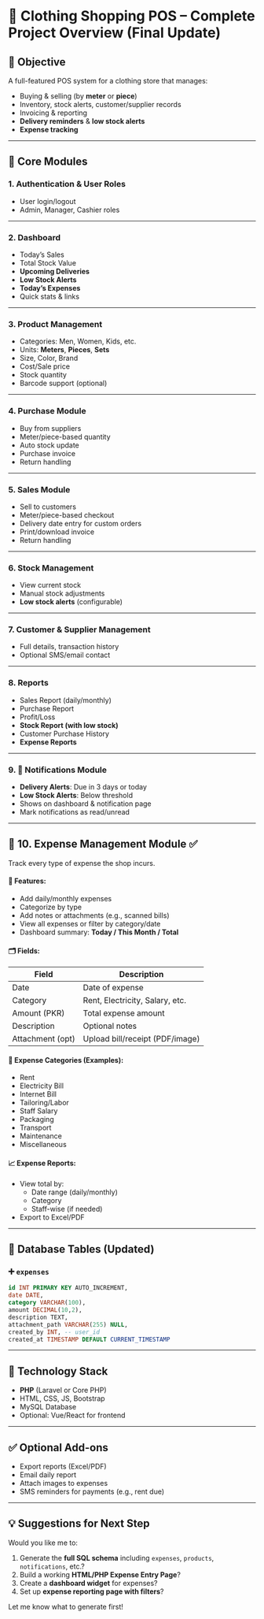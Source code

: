 # 🧵 Clothing Shopping POS – Complete Project Overview (Final Update)

## 🎯 Objective

A full-featured POS system for a clothing store that manages:

* Buying & selling (by **meter** or **piece**)
* Inventory, stock alerts, customer/supplier records
* Invoicing & reporting
* **Delivery reminders** & **low stock alerts**
* **Expense tracking**

---

## 🧩 Core Modules

### 1. Authentication & User Roles

* User login/logout
* Admin, Manager, Cashier roles

---

### 2. Dashboard

* Today’s Sales
* Total Stock Value
* **Upcoming Deliveries**
* **Low Stock Alerts**
* **Today’s Expenses**
* Quick stats & links

---

### 3. Product Management

* Categories: Men, Women, Kids, etc.
* Units: **Meters**, **Pieces**, **Sets**
* Size, Color, Brand
* Cost/Sale price
* Stock quantity
* Barcode support (optional)

---

### 4. Purchase Module

* Buy from suppliers
* Meter/piece-based quantity
* Auto stock update
* Purchase invoice
* Return handling

---

### 5. Sales Module

* Sell to customers
* Meter/piece-based checkout
* Delivery date entry for custom orders
* Print/download invoice
* Return handling

---

### 6. Stock Management

* View current stock
* Manual stock adjustments
* **Low stock alerts** (configurable)

---

### 7. Customer & Supplier Management

* Full details, transaction history
* Optional SMS/email contact

---

### 8. Reports

* Sales Report (daily/monthly)
* Purchase Report
* Profit/Loss
* **Stock Report (with low stock)**
* Customer Purchase History
* **Expense Reports**

---

### 9. 🔔 Notifications Module

* **Delivery Alerts**: Due in 3 days or today
* **Low Stock Alerts**: Below threshold
* Shows on dashboard & notification page
* Mark notifications as read/unread

---

## 💸 10. **Expense Management Module** ✅

Track every type of expense the shop incurs.

#### 🔧 Features:

* Add daily/monthly expenses
* Categorize by type
* Add notes or attachments (e.g., scanned bills)
* View all expenses or filter by category/date
* Dashboard summary: **Today / This Month / Total**

#### 🗂️ Fields:

| Field            | Description                     |
| ---------------- | ------------------------------- |
| Date             | Date of expense                 |
| Category         | Rent, Electricity, Salary, etc. |
| Amount (PKR)     | Total expense amount            |
| Description      | Optional notes                  |
| Attachment (opt) | Upload bill/receipt (PDF/image) |

#### 🔢 Expense Categories (Examples):

* Rent
* Electricity Bill
* Internet Bill
* Tailoring/Labor
* Staff Salary
* Packaging
* Transport
* Maintenance
* Miscellaneous

#### 📈 Expense Reports:

* View total by:
  * Date range (daily/monthly)
  * Category
  * Staff-wise (if needed)
* Export to Excel/PDF

---

## 🧱 Database Tables (Updated)

### ➕ `expenses`

```sql
id INT PRIMARY KEY AUTO_INCREMENT,
date DATE,
category VARCHAR(100),
amount DECIMAL(10,2),
description TEXT,
attachment_path VARCHAR(255) NULL,
created_by INT, -- user_id
created_at TIMESTAMP DEFAULT CURRENT_TIMESTAMP
```

---

## 🧰 Technology Stack

* **PHP** (Laravel or Core PHP)
* HTML, CSS, JS, Bootstrap
* MySQL Database
* Optional: Vue/React for frontend

---

## ✅ Optional Add-ons

* Export reports (Excel/PDF)
* Email daily report
* Attach images to expenses
* SMS reminders for payments (e.g., rent due)

---

## 💡 Suggestions for Next Step

Would you like me to:

1. Generate the **full SQL schema** including `expenses`, `products`, `notifications`, etc.?
2. Build a working **HTML/PHP Expense Entry Page**?
3. Create a **dashboard widget** for expenses?
4. Set up **expense reporting page with filters**?

Let me know what to generate first!